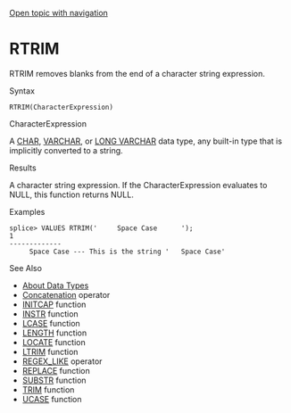 [Open topic with navigation](../../../index.html#Shared/SQLReference/BuiltInFcns/RTrim.html)

<a href="" id="BuiltInFcns.RTrim"></a>[]()RTRIM
===============================================

<span class="CodeFont">RTRIM</span> removes blanks from the end of a character string expression.

Syntax

``` FcnSyntax
RTRIM(CharacterExpression)
```

CharacterExpression

A [<span class="CodeFont">CHAR</span>](../DataTypes/Char.html), [<span class="CodeFont">VARCHAR</span>](../DataTypes/Varchar.html), or [<span class="CodeFont">LONG VARCHAR</span>](../DataTypes/LongVarchar.html) data type, any built-in type that is implicitly converted to a string.

Results

A character string expression. If the <span class="ItalicFont">CharacterExpression</span> evaluates to <span class="CodeFont">NULL</span>, this function returns <span class="CodeFont">NULL</span>.

Examples

``` Example
splice> VALUES RTRIM('     Space Case      ');
1
-------------
     Space Case --- This is the string '   Space Case'
```

See Also

-   [About Data Types](../DataTypes/Intro.NumericTypes.html)
-   [Concatenation](Concatenation.html) operator
-   [<span class="CodeFont">INITCAP</span>](InitCap.html) function
-   [<span class="CodeFont">INSTR</span>](Instr.html) function
-   [<span class="CodeFont">LCASE</span>](LCase.html) function
-   [<span class="CodeFont">LENGTH</span>](Length.html) function
-   [<span class="CodeFont">LOCATE</span>](Locate.html) function
-   [<span class="CodeFont">LTRIM</span>](LTrim.html) function
-   <span class="CodeFont">[REGEX\_LIKE](RegexpLike.html)</span> operator
-   [<span class="CodeFont">REPLACE</span>](Replace.html) function
-   [<span class="CodeFont">SUBSTR</span>](Substr.html) function
-   [<span class="CodeFont">TRIM</span>](Trim.html) function
-   [<span class="CodeFont">UCASE</span>](UCase.html) function

 


